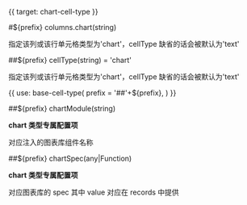 {{ target: chart-cell-type }}

#${prefix} columns.chart(string)

指定该列或该行单元格类型为'chart'，cellType 缺省的话会被默认为'text'

##${prefix} cellType(string) = 'chart'

指定该列或该行单元格类型为'chart'，cellType 缺省的话会被默认为'text'

{{ use: base-cell-type(
    prefix = '##'+${prefix},
) }}

##${prefix} chartModule(string)

**chart 类型专属配置项**

对应注入的图表库组件名称

##${prefix} chartSpec(any|Function)

**chart 类型专属配置项**

对应图表库的 spec 其中 value 对应在 records 中提供
